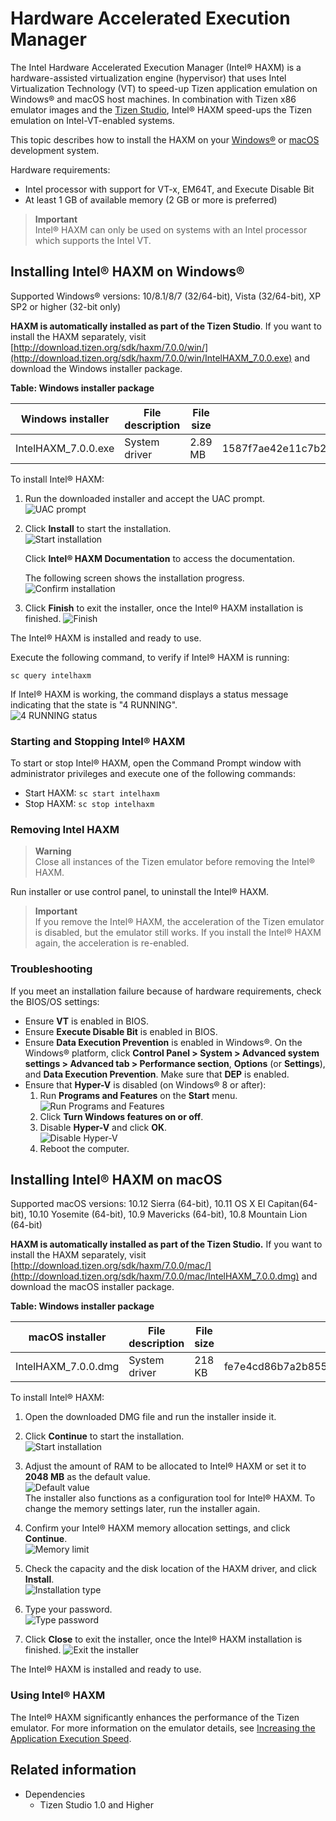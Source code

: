 # Hardware Accelerated Execution Manager

The Intel Hardware Accelerated Execution Manager (Intel&reg; HAXM) is a hardware-assisted virtualization engine (hypervisor) that uses Intel Virtualization Technology (VT) to speed-up Tizen application emulation on Windows&reg; and macOS host machines. In combination with Tizen x86 emulator images and the [Tizen Studio](../index.md), Intel&reg; HAXM speed-ups the Tizen emulation on Intel-VT-enabled systems.

This topic describes how to install the HAXM on your [Windows&reg;](#on_Windows) or [macOS](#on_MacOS) development system.

Hardware requirements:

- Intel processor with support for VT-x, EM64T, and Execute Disable Bit
- At least 1 GB of available memory (2 GB or more is preferred)

> **Important**   
> Intel&reg; HAXM can only be used on systems with an Intel processor which supports the Intel VT.

<a name="on_Windows"></a>
## Installing Intel&reg; HAXM on Windows&reg;

Supported Windows&reg; versions: 10/8.1/8/7 (32/64-bit), Vista (32/64-bit), XP SP2 or higher (32-bit only)

**HAXM is automatically installed as part of the Tizen Studio**. If you want to install the HAXM separately, visit [http://download.tizen.org/sdk/haxm/7.0.0/win/](http://download.tizen.org/sdk/haxm/7.0.0/win/IntelHAXM_7.0.0.exe) and download the Windows installer package.

**Table: Windows installer package**

| Windows installer                        | File description | File size | MD5 checksum                     |
|----------------------------------------|----------------|---------|--------------------------------|
| IntelHAXM_7.0.0.exe | System driver    | 2.89 MB   | 1587f7ae42e11c7b22dc674fd776ce252b6a19152e7ca416a748e2bdbf2b36c5 |

To install Intel&reg; HAXM:

1. Run the downloaded installer and accept the UAC prompt.  
   ![UAC prompt](./media/hardware_uac_prompt.png)

2. Click **Install** to start the installation.  
![Start installation](./media/hardware_start_instal.png)  

	Click **Intel&reg; HAXM Documentation** to access the documentation.

	The following screen shows the installation progress.  
	![Confirm installation](./media/hardware_instal.png)

3. Click **Finish** to exit the installer, once the Intel&reg; HAXM installation is finished.
![Finish](./media/hardware_finish.png)

The Intel&reg; HAXM is installed and ready to use.

Execute the following command, to verify if Intel&reg; HAXM is running:

```
sc query intelhaxm 
```

If Intel&reg; HAXM is working, the command displays a status message indicating that the state is "4 RUNNING".  
![4 RUNNING status](./media/hardware_4_running.png)

### Starting and Stopping Intel&reg; HAXM

To start or stop Intel&reg; HAXM, open the Command Prompt window with administrator privileges and execute one of the following commands:

- Start HAXM: `sc start intelhaxm`
- Stop HAXM: `sc stop intelhaxm`

### Removing Intel HAXM

> **Warning**  
> Close all instances of the Tizen emulator before removing the Intel&reg; HAXM.

Run installer or use control panel, to uninstall the Intel&reg; HAXM.

> **Important**  
> If you remove the Intel&reg; HAXM, the acceleration of the Tizen emulator is disabled, but the emulator still works. If you install the Intel&reg; HAXM again, the acceleration is re-enabled.

### Troubleshooting

If you meet an installation failure because of hardware requirements, check the BIOS/OS settings:

- Ensure **VT** is enabled in BIOS.
- Ensure **Execute Disable Bit** is enabled in BIOS.
- Ensure **Data Execution Prevention** is enabled in Windows&reg;. On the Windows&reg; platform, click **Control Panel > System > Advanced system settings > Advanced tab > Performance section**, **Options** (or **Settings**), and **Data Execution Prevention**. Make sure that **DEP** is enabled.
- Ensure that **Hyper-V** is disabled (on Windows&reg; 8 or after):  
  1. Run **Programs and Features** on the **Start** menu.  
![Run Programs and Features](./media/hardware_run_program.png)  
  2. Click **Turn Windows features on or off**.
  3. Disable **Hyper-V** and click **OK**.  
![Disable Hyper-V](./media/hardware_hyper_v.png)  
  4. Reboot the computer.

<a name="on_MacOS"></a>
## Installing Intel&reg; HAXM on macOS

Supported macOS versions: 10.12 Sierra (64-bit), 10.11 OS X El Capitan(64-bit), 10.10 Yosemite (64-bit), 10.9 Mavericks (64-bit), 10.8 Mountain Lion (64-bit)

**HAXM is automatically installed as part of the Tizen Studio.** If you want to install the HAXM separately, visit [http://download.tizen.org/sdk/haxm/7.0.0/mac/](http://download.tizen.org/sdk/haxm/7.0.0/mac/IntelHAXM_7.0.0.dmg) and download the macOS installer package.

**Table: Windows installer package**

| macOS installer                          | File description | File size | MD5 checksum                     |
|----------------------------------------|----------------|---------|--------------------------------|
| IntelHAXM_7.0.0.dmg | System driver    | 218 KB    | fe7e4cd86b7a2b85591397fd6bf2ef43e7b088bfc72badab0c4d3532a65c2a2f |

To install Intel&reg; HAXM:

1. Open the downloaded DMG file and run the installer inside it.

2. Click **Continue** to start the installation.  
![Start installation](./media/hardware_os_start_instal.png)

3. Adjust the amount of RAM to be allocated to Intel&reg; HAXM or set it to **2048 MB** as the default value.  
![Default value](./media/hardware_os_default.png)  
The installer also functions as a configuration tool for Intel&reg; HAXM. To change the memory settings later, run the installer again.

4. Confirm your Intel&reg; HAXM memory allocation settings, and click **Continue**.  
![Memory limit](./media/hardware_os_continue.png)

5. Check the capacity and the disk location of the HAXM driver, and click **Install**.  
![Installation type](./media/hardware_os_instal.png)

6. Type your password.  
	![Type password](./media/hardware_os_pass.png)

7. Click **Close** to exit the installer, once the Intel&reg; HAXM installation is finished.
![Exit the installer](./media/hardware_os_close.png)

The Intel&reg; HAXM is installed and ready to use.

### Using Intel&reg; HAXM

The Intel&reg; HAXM significantly enhances the performance of the Tizen emulator. For more information on the emulator details, see [Increasing the Application Execution Speed](../common-tools/emulator.md#speed).


## Related information
* Dependencies
  - Tizen Studio 1.0 and Higher
